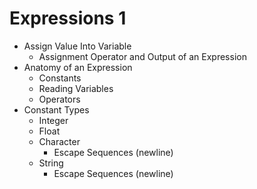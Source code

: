 # Expressions 1

* Assign Value Into Variable
    * Assignment Operator and Output of an Expression
* Anatomy of an Expression
    * Constants
    * Reading Variables
    * Operators
* Constant Types
    * Integer
    * Float
    * Character
        * Escape Sequences (newline)
    * String
        * Escape Sequences (newline)


